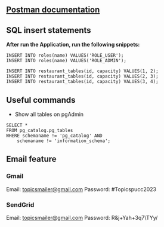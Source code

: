 ## [Postman documentation](https://documenter.getpostman.com/view/17801426/2s9Y5YShse#09e76a81-8fe3-462c-a2d4-204c08c1793d)

## SQL insert statements
**After run the Application, run the following snippets:**
```
INSERT INTO roles(name) VALUES('ROLE_USER');
INSERT INTO roles(name) VALUES('ROLE_ADMIN');

INSERT INTO restaurant_tables(id, capacity) VALUES(1, 2);
INSERT INTO restaurant_tables(id, capacity) VALUES(2, 3);
INSERT INTO restaurant_tables(id, capacity) VALUES(3, 4);
```

## Useful commands

- Show all tables on pgAdmin
```
SELECT *
FROM pg_catalog.pg_tables
WHERE schemaname != 'pg_catalog' AND 
    schemaname != 'information_schema';
```

## Email feature

### Gmail
Email: topicsmailer@gmail.com
Password: #Topicspucc2023

### SendGrid
Email: topicsmailer@gmail.com
Password: R&j+Yah+3q7\TYy/

